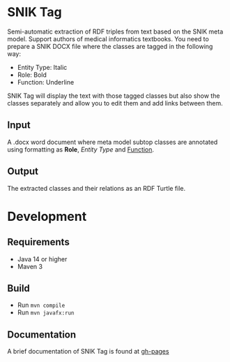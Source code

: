 # SNIK Tag

Semi-automatic extraction of RDF triples from text based on the SNIK meta model.
Support authors of medical informatics textbooks.
You need to prepare a SNIK DOCX file where the classes are tagged in the following way:

 * Entity Type: Italic
 * Role: Bold
 * Function: Underline

SNIK Tag will display the text with those tagged classes but also show the classes separately and allow you to edit them and add links between them.

## Input
A .docx word document where meta model subtop classes are annotated using formatting as **Role**, *Entity Type* and <u>Function</u>.

## Output
The extracted classes and their relations as an RDF Turtle file.

# Development

## Requirements
* Java 14 or higher
* Maven 3


## Build
* Run  `mvn compile`
* Run  `mvn javafx:run`

## Documentation
A brief documentation of SNIK Tag is found at [gh-pages](https://imise.github.io/snik-tag/#/Dokumentation)
